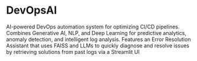 # DevOpsAI
AI-powered DevOps automation system for optimizing CI/CD pipelines. Combines Generative AI, NLP, and Deep Learning for predictive analytics, anomaly detection, and intelligent log analysis. Features an Error Resolution Assistant that uses FAISS and LLMs to quickly diagnose and resolve issues by retrieving solutions from past logs via a Streamlit UI
